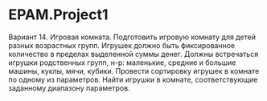 # EPAM.Project1
Вариант 14. Игровая комната. Подготовить игровую комнату для детей разных возрастных
групп. Игрушек должно быть фиксированное количество в пределах выделенной
суммы денег. Должны встречаться игрушки родственных групп, н-р: маленькие,
средние и большие машины, куклы, мячи, кубики. Провести сортировку игрушек в
комнате по одному из параметров. Найти игрушки в комнате, соответствующие
заданному диапазону параметров.
